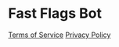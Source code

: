 # Fast Flags Bot
[Terms of Service](https://github.com/Fast-Flags/Terms-of-Service/blob/main/TERMS_OF_SERVICE.md)
[Privacy Policy]([https://github.com/Fast-Flags/Terms-of-Service/blob/main/TERMS_OF_SERVICE.md](https://github.com/Fast-Flags/Terms-of-Service/blob/main/PRIVACY_POLICY.md))
